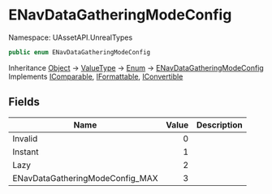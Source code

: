 # ENavDataGatheringModeConfig

Namespace: UAssetAPI.UnrealTypes

```csharp
public enum ENavDataGatheringModeConfig
```

Inheritance [Object](https://docs.microsoft.com/en-us/dotnet/api/system.object) → [ValueType](https://docs.microsoft.com/en-us/dotnet/api/system.valuetype) → [Enum](https://docs.microsoft.com/en-us/dotnet/api/system.enum) → [ENavDataGatheringModeConfig](./uassetapi.unrealtypes.enavdatagatheringmodeconfig.md)<br>
Implements [IComparable](https://docs.microsoft.com/en-us/dotnet/api/system.icomparable), [IFormattable](https://docs.microsoft.com/en-us/dotnet/api/system.iformattable), [IConvertible](https://docs.microsoft.com/en-us/dotnet/api/system.iconvertible)

## Fields

| Name | Value | Description |
| --- | --: | --- |
| Invalid | 0 |  |
| Instant | 1 |  |
| Lazy | 2 |  |
| ENavDataGatheringModeConfig_MAX | 3 |  |
